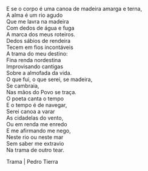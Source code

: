 E se o corpo é uma canoa de madeira amarga e terna,  
A alma é um rio agudo  
Que me lavra na madeira  
Com dedos de água e fuga  
A marca dos meus roteiros.  
Dedos sábios de rendeira   
Tecem em fios incontáveis  
A trama do meu destino:  
Fina renda nordestina  
Improvisando cantigas    
Sobre a almofada da vida.    
O que fui, o que serei, se madeira,     
Se cambraia,     
Nas mãos do Povo se traça.    
O poeta canta o tempo    
E o tempo é de navegar,  
Serei canoa a varar  
As cidadelas do vento,  
Ou em renda me enredo  
E me afirmando me nego,  
Neste rio ou neste mar   
Sem saber me extravio  
Na trama de outro tear.  

Trama | Pedro Tierra
